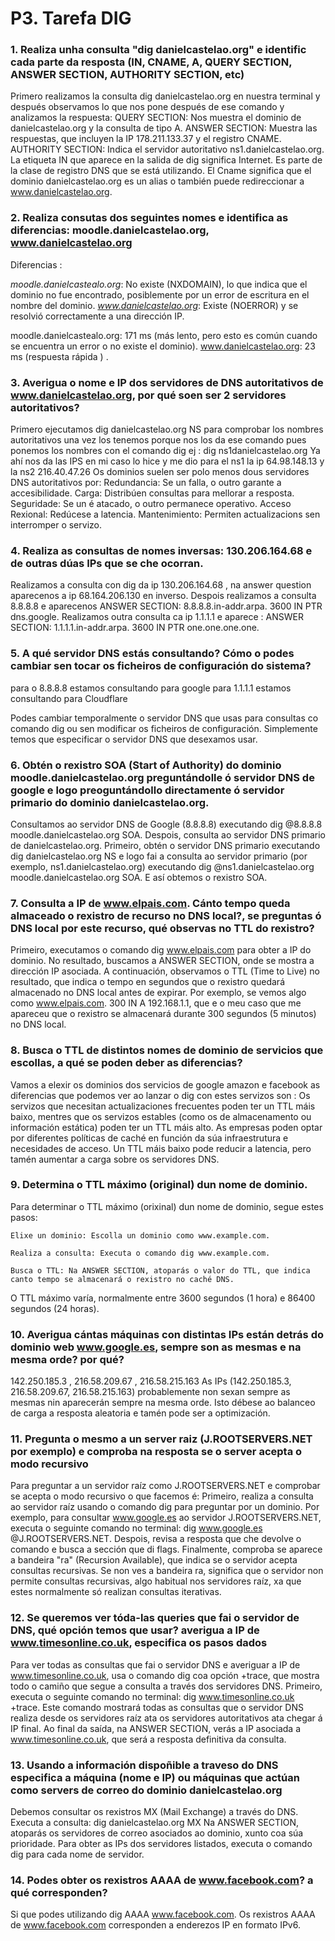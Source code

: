 # P3. Tarefa DIG


### 1. Realiza unha consulta "dig danielcastelao.org" e identific cada parte da resposta (IN, CNAME, A, QUERY SECTION, ANSWER SECTION, AUTHORITY SECTION, etc)
Primero realizamos la consulta dig danielcastelao.org en nuestra terminal y después observamos lo que nos pone después de ese comando y analizamos la respuesta:
QUERY SECTION: Nos muestra el dominio de  danielcastelao.org y la consulta de tipo A.
ANSWER SECTION: Muestra las respuestas, que incluyen la IP 178.211.133.37 y el registro CNAME.
AUTHORITY SECTION: Indica el servidor autoritativo ns1.danielcastelao.org.
La etiqueta IN que aparece en la salida de dig significa Internet. Es parte de la clase de registro DNS que se está utilizando.
El Cname significa que el dominio danielcastelao.org es un alias o también puede  redireccionar a www.danielcastelao.org. 

### 2. Realiza consutas dos seguintes nomes e identifica as diferencias: moodle.danielcastelao.org, www.danielcastelao.org  
Diferencias :

*moodle.danielcastealo.org*: No existe (NXDOMAIN), lo que indica que el dominio no fue encontrado, posiblemente por un error de escritura en el nombre del dominio.
*www.danielcastelao.org*: Existe (NOERROR) y se resolvió correctamente a una dirección IP.

moodle.danielcastealo.org: 171 ms (más lento, pero esto es común cuando se encuentra un error o no existe el dominio).
www.danielcastelao.org: 23 ms (respuesta rápida ) .
### 3. Averigua o nome e IP dos servidores de DNS autoritativos de www.danielcastelao.org, por qué soen ser 2 servidores autoritativos?
Primero ejecutamos dig danielcastelao.org NS para comprobar los nombres autoritativos una vez los tenemos porque nos los da ese comando pues ponemos los nombres con el comando dig ej : dig ns1danielcastelao.org
Ya ahí nos da las IPS en mi caso lo hice y me dio para el ns1 la ip 64.98.148.13 y la ns2 216.40.47.26
Os dominios suelen ser  polo menos dous servidores DNS autoritativos por:
  Redundancia: Se un falla, o outro garante a accesibilidade.
  Carga: Distribúen consultas para mellorar a resposta.
  Seguridade: Se un é atacado, o outro permanece operativo.
  Acceso Rexional: Redúcese a latencia.
  Mantenimiento: Permiten actualizacions sen interromper o servizo.

### 4. Realiza as consultas de nomes inversas: 130.206.164.68 e de outras dúas IPs que se che ocorran.
Realizamos a consulta con dig da ip 130.206.164.68 , na answer question aparecenos a ip 68.164.206.130 en inverso.
Despois realizamos a consulta 8.8.8.8 e aparecenos 
 ANSWER SECTION:
8.8.8.8.in-addr.arpa.  3600 IN PTR dns.google.
Realizamos outra consulta ca ip 1.1.1.1 e aparece : 
 ANSWER SECTION:
1.1.1.1.in-addr.arpa.  3600 IN PTR one.one.one.one.

### 5. A qué servidor DNS estás consultando? Cómo o podes cambiar sen tocar os ficheiros de configuración do sistema?
para o 8.8.8.8 estamos consultando para google 
para 1.1.1.1 estamos consultando para Cloudflare

Podes cambiar temporalmente o servidor DNS que usas para consultas co comando dig ou  sen modificar os ficheiros de configuración. Simplemente temos que  especificar o servidor DNS que desexamos usar.

### 6. Obtén o rexistro SOA (Start of Authority) do dominio  moodle.danielcastelao.org preguntándolle ó servidor DNS de google e logo preoguntándollo directamente ó servidor primario do dominio danielcastelao.org.
Consultamos  ao servidor DNS de Google (8.8.8.8) executando dig @8.8.8.8 moodle.danielcastelao.org SOA. Despois, consulta ao servidor DNS primario de danielcastelao.org. Primeiro, obtén o servidor DNS primario executando dig danielcastelao.org NS e logo fai a consulta ao servidor primario (por exemplo, ns1.danielcastelao.org) executando dig @ns1.danielcastelao.org moodle.danielcastelao.org SOA. E así obtemos o rexistro SOA.

### 7. Consulta a IP de www.elpais.com. Cánto tempo queda almaceado o rexistro de recurso no DNS local?, se preguntas ó DNS local por este recurso, qué observas no TTL do rexistro?
Primeiro, executamos o comando dig www.elpais.com para obter a IP do dominio. No resultado, buscamos a ANSWER SECTION, onde se mostra a dirección IP asociada.
A continuación, observamos o TTL (Time to Live) no resultado, que indica o tempo en segundos que o rexistro quedará almacenado no DNS local antes de expirar. Por exemplo, se vemos algo como www.elpais.com. 300 IN A 192.168.1.1, que e o meu caso que me apareceu que o rexistro se almacenará durante 300 segundos (5 minutos) no DNS local.

### 8. Busca o TTL de distintos nomes de dominio de servicios que escollas, a qué se poden deber as diferencias?
Vamos a elexir os dominios dos servicios de google amazon e facebook as diferencias que podemos ver ao lanzar o dig con estes servizos son : 
Os servizos que necesitan actualizaciones frecuentes poden ter un TTL máis baixo, mentres que os servizos estables (como os de almacenamento ou información estática) poden ter un TTL máis alto.
As empresas poden optar por diferentes políticas de caché en función da súa infraestrutura e necesidades de acceso.
Un TTL máis baixo pode reducir a latencia, pero tamén aumentar a carga sobre os servidores DNS.

### 9. Determina o TTL máximo (original) dun nome de dominio.
Para determinar o TTL máximo (orixinal) dun nome de dominio, segue estes pasos:

    Elixe un dominio: Escolla un dominio como www.example.com.

    Realiza a consulta: Executa o comando dig www.example.com.

    Busca o TTL: Na ANSWER SECTION, atoparás o valor do TTL, que indica canto tempo se almacenará o rexistro no caché DNS.

O TTL máximo varía, normalmente entre 3600 segundos (1 hora) e 86400 segundos (24 horas).

### 10. Averigua cántas máquinas con distintas IPs están detrás do dominio web www.google.es, sempre son as mesmas e na mesma orde? por qué?

142.250.185.3 , 216.58.209.67 , 216.58.215.163 
As IPs (142.250.185.3, 216.58.209.67, 216.58.215.163) probablemente non sexan sempre as mesmas nin aparecerán sempre na mesma orde. Isto débese ao balanceo de carga a resposta aleatoria e tamén pode ser a optimización.
### 11. Pregunta o mesmo a un server raiz (J.ROOTSERVERS.NET por exemplo) e comproba na resposta se o server acepta o modo recursivo
Para preguntar a un servidor raíz como J.ROOTSERVERS.NET e comprobar se acepta o modo recursivo o que facemos é: 
Primeiro, realiza a consulta ao servidor raíz usando o comando dig para preguntar por un dominio. Por exemplo, para consultar www.google.es ao servidor J.ROOTSERVERS.NET, executa o seguinte comando no terminal: dig www.google.es @J.ROOTSERVERS.NET. Despois, revisa a resposta que che devolve o comando e busca a sección que di flags. Finalmente, comproba se aparece a bandeira "ra" (Recursion Available), que indica se o servidor acepta consultas recursivas. Se non ves a bandeira ra, significa que o servidor non permite consultas recursivas, algo habitual nos servidores raíz, xa que estes normalmente só realizan consultas iterativas.

### 12. Se queremos ver tóda-las queries que fai o servidor de DNS, qué opción temos que usar? averigua a IP de www.timesonline.co.uk, especifica os pasos dados

Para ver todas as consultas que fai o servidor DNS e averiguar a IP de www.timesonline.co.uk, usa o comando dig coa opción +trace, que mostra todo o camiño que segue a consulta a través dos servidores DNS. Primeiro, executa o seguinte comando no terminal: dig www.timesonline.co.uk +trace. Este comando mostrará todas as consultas que o servidor DNS realiza desde os servidores raíz ata os servidores autoritativos ata chegar á IP final. Ao final da saída, na ANSWER SECTION, verás a IP asociada a www.timesonline.co.uk, que será a resposta definitiva da consulta.

### 13. Usando a información dispoñible a traveso do DNS especifica a máquina (nome e IP) ou máquinas que actúan como servers de correo do dominio danielcastelao.org
Debemos consultar os rexistros MX (Mail Exchange) a través do DNS. 
Executa a consulta: dig danielcastelao.org MX
Na ANSWER SECTION, atoparás os servidores de correo asociados ao dominio, xunto coa súa prioridade.
Para obter as IPs dos servidores listados, executa o comando dig para cada nome de servidor. 

### 14. Podes obter os rexistros AAAA de www.facebook.com? a qué corresponden?
Si que podes utilizando dig AAAA www.facebook.com.
Os rexistros AAAA de www.facebook.com corresponden a enderezos IP en formato IPv6.


